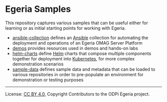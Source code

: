 <!-- SPDX-License-Identifier: CC-BY-4.0 -->
<!-- Copyright Contributors to the Egeria project. -->

# Egeria Samples 

This repository captures various samples that can be useful either for learning or as initial
starting points for working with Egeria.

- [ansible-collection](ansible-collection) defines an [Ansible](https://www.ansible.com)
    collection for automating the deployment and operations of an Egeria OMAG Server Platform
- [demos](demos) provides resources used in demos and hands-on labs
- [helm-charts](helm-charts) define [Helm](https://helm.sh) charts that compose multiple
    components together for deployment into [Kubernetes](https://kubernetes.io), for more
    complex demonstration scenarios 
- [sample-data](sample-data) defines sample data and metadata that can be loaded to various
    repositories in order to pre-populate an environment for demonstration or testing purposes

----
License: [CC BY 4.0](https://creativecommons.org/licenses/by/4.0/),
Copyright Contributors to the ODPi Egeria project.
